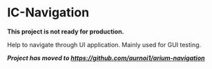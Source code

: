 # IC-Navigation
**This project is not ready for production.**

Help to navigate through UI application. Mainly used for GUI testing.

***Project has moved to https://github.com/aurnoi1/arium-navigation***
